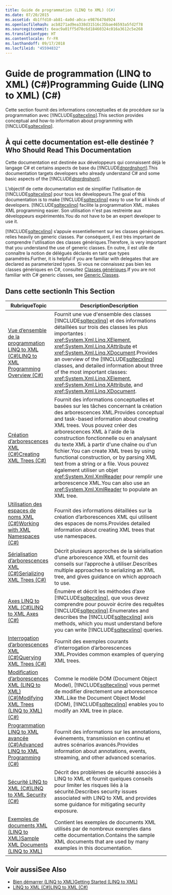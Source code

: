 ```yaml
---
title: Guide de programmation (LINQ to XML) (C#)
ms.date: 07/20/2015
ms.assetid: 4b1ffd10-ab81-4a0d-a0ca-e9876478d924
ms.openlocfilehash: acb8271ad9ea338d31516c35bae46593a5fd2f78
ms.sourcegitcommit: 6eac9a01ff5d70c6d18460324c016a3612c5e268
ms.translationtype: HT
ms.contentlocale: fr-FR
ms.lasthandoff: 09/17/2018
ms.locfileid: "45594832"
---
```

# <a name="programming-guide-linq-to-xml-c"></a><span data-ttu-id="22f86-102">Guide de programmation (LINQ to XML) (C#)</span><span class="sxs-lookup"><span data-stu-id="22f86-102">Programming Guide (LINQ to XML) (C#)</span></span>
<span data-ttu-id="22f86-103">Cette section fournit des informations conceptuelles et de procédure sur la programmation avec [!INCLUDE[sqltecxlinq](~/includes/sqltecxlinq-md.md)].</span><span class="sxs-lookup"><span data-stu-id="22f86-103">This section provides conceptual and how-to information about programming with [!INCLUDE[sqltecxlinq](~/includes/sqltecxlinq-md.md)].</span></span>  
  
## <a name="who-should-read-this-documentation"></a><span data-ttu-id="22f86-104">À qui cette documentation est-elle destinée ?</span><span class="sxs-lookup"><span data-stu-id="22f86-104">Who Should Read This Documentation</span></span>  
 <span data-ttu-id="22f86-105">Cette documentation est destinée aux développeurs qui connaissent déjà le langage C# et certains aspects de base du [!INCLUDE[dnprdnshort](~/includes/dnprdnshort-md.md)].</span><span class="sxs-lookup"><span data-stu-id="22f86-105">This documentation targets developers who already understand C# and some basic aspects of the [!INCLUDE[dnprdnshort](~/includes/dnprdnshort-md.md)].</span></span>  
  
 <span data-ttu-id="22f86-106">L’objectif de cette documentation est de simplifier l’utilisation de [!INCLUDE[sqltecxlinq](~/includes/sqltecxlinq-md.md)] pour tous les développeurs.</span><span class="sxs-lookup"><span data-stu-id="22f86-106">The goal of this documentation is to make [!INCLUDE[sqltecxlinq](~/includes/sqltecxlinq-md.md)] easy to use for all kinds of developers.</span></span> [!INCLUDE[sqltecxlinq](~/includes/sqltecxlinq-md.md)]<span data-ttu-id="22f86-107"> facilite la programmation XML.</span><span class="sxs-lookup"><span data-stu-id="22f86-107"> makes XML programming easier.</span></span> <span data-ttu-id="22f86-108">Son utilisation n'est pas restreinte aux développeurs expérimentés.</span><span class="sxs-lookup"><span data-stu-id="22f86-108">You do not have to be an expert developer to use it.</span></span>  
  
 [!INCLUDE[sqltecxlinq](~/includes/sqltecxlinq-md.md)]<span data-ttu-id="22f86-109"> s’appuie essentiellement sur les classes génériques.</span><span class="sxs-lookup"><span data-stu-id="22f86-109"> relies heavily on generic classes.</span></span> <span data-ttu-id="22f86-110">Par conséquent, il est très important de comprendre l'utilisation des classes génériques.</span><span class="sxs-lookup"><span data-stu-id="22f86-110">Therefore, is very important that you understand the use of generic classes.</span></span> <span data-ttu-id="22f86-111">En outre, il est utile de connaître la notion de délégués déclarés en tant que types paramétrés.</span><span class="sxs-lookup"><span data-stu-id="22f86-111">Further, it is helpful if you are familiar with delegates that are declared as parameterized types.</span></span> <span data-ttu-id="22f86-112">Si vous ne connaissez pas bien les classes génériques en C#, consultez [Classes génériques](../../../../csharp/programming-guide/generics/generic-classes.md).</span><span class="sxs-lookup"><span data-stu-id="22f86-112">If you are not familiar with C# generic classes, see [Generic Classes](../../../../csharp/programming-guide/generics/generic-classes.md).</span></span>  
  
## <a name="in-this-section"></a><span data-ttu-id="22f86-113">Dans cette section</span><span class="sxs-lookup"><span data-stu-id="22f86-113">In This Section</span></span>  
  
|<span data-ttu-id="22f86-114">Rubrique</span><span class="sxs-lookup"><span data-stu-id="22f86-114">Topic</span></span>|<span data-ttu-id="22f86-115">Description</span><span class="sxs-lookup"><span data-stu-id="22f86-115">Description</span></span>|  
|-----------|-----------------|  
|[<span data-ttu-id="22f86-116">Vue d’ensemble de la programmation LINQ to XML (C#)</span><span class="sxs-lookup"><span data-stu-id="22f86-116">LINQ to XML Programming Overview (C#)</span></span>](../../../../csharp/programming-guide/concepts/linq/linq-to-xml-programming-overview.md)|<span data-ttu-id="22f86-117">Fournit une vue d'ensemble des classes [!INCLUDE[sqltecxlinq](~/includes/sqltecxlinq-md.md)] et des informations détaillées sur trois des classes les plus importantes : <xref:System.Xml.Linq.XElement>, <xref:System.Xml.Linq.XAttribute> et <xref:System.Xml.Linq.XDocument>.</span><span class="sxs-lookup"><span data-stu-id="22f86-117">Provides an overview of the [!INCLUDE[sqltecxlinq](~/includes/sqltecxlinq-md.md)] classes, and detailed information about three of the most important classes: <xref:System.Xml.Linq.XElement>, <xref:System.Xml.Linq.XAttribute>, and <xref:System.Xml.Linq.XDocument>.</span></span>|  
|[<span data-ttu-id="22f86-118">Création d’arborescences XML (C#)</span><span class="sxs-lookup"><span data-stu-id="22f86-118">Creating XML Trees (C#)</span></span>](../../../../csharp/programming-guide/concepts/linq/creating-xml-trees.md)|<span data-ttu-id="22f86-119">Fournit des informations conceptuelles et basées sur les tâches concernant la création des arborescences XML.</span><span class="sxs-lookup"><span data-stu-id="22f86-119">Provides conceptual and task-based information about creating XML trees.</span></span> <span data-ttu-id="22f86-120">Vous pouvez créer des arborescences XML à l'aide de la construction fonctionnelle ou en analysant du texte XML à partir d'une chaîne ou d'un fichier.</span><span class="sxs-lookup"><span data-stu-id="22f86-120">You can create XML trees by using functional construction, or by parsing XML text from a string or a file.</span></span> <span data-ttu-id="22f86-121">Vous pouvez également utiliser un objet <xref:System.Xml.XmlReader> pour remplir une arborescence XML.</span><span class="sxs-lookup"><span data-stu-id="22f86-121">You can also use an <xref:System.Xml.XmlReader> to populate an XML tree.</span></span>|  
|[<span data-ttu-id="22f86-122">Utilisation des espaces de noms XML (C#)</span><span class="sxs-lookup"><span data-stu-id="22f86-122">Working with XML Namespaces (C#)</span></span>](../../../../csharp/programming-guide/concepts/linq/working-with-xml-namespaces.md)|<span data-ttu-id="22f86-123">Fournit des informations détaillées sur la création d’arborescences XML qui utilisent des espaces de noms.</span><span class="sxs-lookup"><span data-stu-id="22f86-123">Provides detailed information about creating XML trees that use namespaces.</span></span>|  
|[<span data-ttu-id="22f86-124">Sérialisation d’arborescences XML (C#)</span><span class="sxs-lookup"><span data-stu-id="22f86-124">Serializing XML Trees (C#)</span></span>](../../../../csharp/programming-guide/concepts/linq/serializing-xml-trees.md)|<span data-ttu-id="22f86-125">Décrit plusieurs approches de la sérialisation d’une arborescence XML et fournit des conseils sur l’approche à utiliser.</span><span class="sxs-lookup"><span data-stu-id="22f86-125">Describes multiple approaches to serializing an XML tree, and gives guidance on which approach to use.</span></span>|  
|[<span data-ttu-id="22f86-126">Axes LINQ to XML (C#)</span><span class="sxs-lookup"><span data-stu-id="22f86-126">LINQ to XML Axes (C#)</span></span>](../../../../csharp/programming-guide/concepts/linq/linq-to-xml-axes.md)|<span data-ttu-id="22f86-127">Énumère et décrit les méthodes d’axe [!INCLUDE[sqltecxlinq](~/includes/sqltecxlinq-md.md)], que vous devez comprendre pour pouvoir écrire des requêtes [!INCLUDE[sqltecxlinq](~/includes/sqltecxlinq-md.md)].</span><span class="sxs-lookup"><span data-stu-id="22f86-127">Enumerates and describes the [!INCLUDE[sqltecxlinq](~/includes/sqltecxlinq-md.md)] axis methods, which you must understand before you can write [!INCLUDE[sqltecxlinq](~/includes/sqltecxlinq-md.md)] queries.</span></span>|  
|[<span data-ttu-id="22f86-128">Interrogation d’arborescences XML (C#)</span><span class="sxs-lookup"><span data-stu-id="22f86-128">Querying XML Trees (C#)</span></span>](../../../../csharp/programming-guide/concepts/linq/querying-xml-trees.md)|<span data-ttu-id="22f86-129">Fournit des exemples courants d’interrogation d’arborescences XML.</span><span class="sxs-lookup"><span data-stu-id="22f86-129">Provides common examples of querying XML trees.</span></span>|  
|[<span data-ttu-id="22f86-130">Modification d’arborescences XML (LINQ to XML) (C#)</span><span class="sxs-lookup"><span data-stu-id="22f86-130">Modifying XML Trees (LINQ to XML) (C#)</span></span>](../../../../csharp/programming-guide/concepts/linq/modifying-xml-trees-linq-to-xml.md)|<span data-ttu-id="22f86-131">Comme le modèle DOM (Document Object Model), [!INCLUDE[sqltecxlinq](~/includes/sqltecxlinq-md.md)] vous permet de modifier directement une arborescence XML.</span><span class="sxs-lookup"><span data-stu-id="22f86-131">Like the Document Object Model (DOM), [!INCLUDE[sqltecxlinq](~/includes/sqltecxlinq-md.md)] enables you to modify an XML tree in place.</span></span>|  
|[<span data-ttu-id="22f86-132">Programmation LINQ to XML avancée (C#)</span><span class="sxs-lookup"><span data-stu-id="22f86-132">Advanced LINQ to XML Programming (C#)</span></span>](../../../../csharp/programming-guide/concepts/linq/advanced-linq-to-xml-programming.md)|<span data-ttu-id="22f86-133">Fournit des informations sur les annotations, événements, transmission en continu et autres scénarios avancés.</span><span class="sxs-lookup"><span data-stu-id="22f86-133">Provides information about annotations, events, streaming, and other advanced scenarios.</span></span>|  
|[<span data-ttu-id="22f86-134">Sécurité LINQ to XML (C#)</span><span class="sxs-lookup"><span data-stu-id="22f86-134">LINQ to XML Security (C#)</span></span>](../../../../csharp/programming-guide/concepts/linq/linq-to-xml-security.md)|<span data-ttu-id="22f86-135">Décrit des problèmes de sécurité associés à LINQ to XML et fournit quelques conseils pour limiter les risques liés à la sécurité.</span><span class="sxs-lookup"><span data-stu-id="22f86-135">Describes security issues associated with LINQ to XML and provides some guidance for mitigating security exposure.</span></span>|  
|[<span data-ttu-id="22f86-136">Exemples de documents XML (LINQ to XML)</span><span class="sxs-lookup"><span data-stu-id="22f86-136">Sample XML Documents (LINQ to XML)</span></span>](../../../../csharp/programming-guide/concepts/linq/sample-xml-documents-linq-to-xml.md)|<span data-ttu-id="22f86-137">Contient les exemples de documents XML utilisés par de nombreux exemples dans cette documentation.</span><span class="sxs-lookup"><span data-stu-id="22f86-137">Contains the sample XML documents that are used by many examples in this documentation.</span></span>|  
  
## <a name="see-also"></a><span data-ttu-id="22f86-138">Voir aussi</span><span class="sxs-lookup"><span data-stu-id="22f86-138">See Also</span></span>

- [<span data-ttu-id="22f86-139">Bien démarrer (LINQ to XML)</span><span class="sxs-lookup"><span data-stu-id="22f86-139">Getting Started (LINQ to XML)</span></span>](../../../../csharp/programming-guide/concepts/linq/getting-started-linq-to-xml.md)  
- [<span data-ttu-id="22f86-140">LINQ to XML (C#)</span><span class="sxs-lookup"><span data-stu-id="22f86-140">LINQ to XML (C#)</span></span>](../../../../csharp/programming-guide/concepts/linq/linq-to-xml.md)
